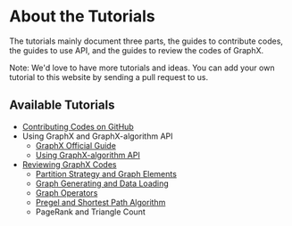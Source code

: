 About the Tutorials
===================

The tutorials mainly document three parts, the guides to contribute codes, the guides to use API, and the guides to review the codes of GraphX.

Note: We'd love to have more tutorials and ideas. You can add your own tutorial to this website by sending a pull request to us.


Available Tutorials
-------------------

  * [Contributing Codes on GitHub](tutorials/git.md)
  * Using GraphX and GraphX-algorithm API
    * [GraphX Official Guide](https://spark.apache.org/docs/0.9.0/graphx-programming-guide.html)
    * [Using GraphX-algorithm API](tutorials/api.md)
  * [Reviewing GraphX Codes](tutorials/codereview/index.md)
    * [Partition Strategy and Graph Elements](tutorials/codereview/partitionAndElements.md)
    * [Graph Generating and Data Loading](tutorials/codereview/createAndLoad.md)
    * [Graph Operators](tutorials/codereview/graphOperators.md)
    * [Pregel and Shortest Path Algorithm](tutorials/codereview/pregelAndSPA.md)
    * PageRank and Triangle Count
